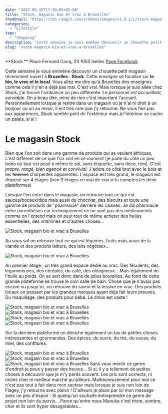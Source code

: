 ```yaml
---
date: "2017-05-15T17:30:05+02:00"
title: "Stock, magasin bio et vrac à Bruxelles"
thumbnail: "https://cdn.rawgit.com/crokmou/images/v1.0.1/i/stock-magasin-bio-vrac-bruxelles-belgique-crokmou-blog-cuisine-voyage-1-9.jpg"
categories:
  - "Lifestyle"
tags:
  - "Shopping"
description: "Cette semaine je vous emmène découvrir un chouette petit magasin récemment ouvert à Bruxelles : Stock. Cette enseigne se focalise sur le bio..."
slug: "stock-magasin-bio-et-vrac-a-bruxelles"
---
```


**Stock ** Place Fernand Cocq, 23 1050 Ixelles [Page Facebook](https://www.facebook.com/Stock-172325949805556/)

Cette semaine je vous emmène découvrir un chouette petit magasin récemment ouvert à **Bruxelles** : **Stock**. Cette enseigne se focalise sur **le bio, le vrac et le local**. Vous allez me dire qu'à Bruxelles des enseignes comme cela il y'en a déjà pas mal. C'est vrai. Mais lorsque je suis allée chez Stock, j'ai trouvé l'ambiance un peu différente. Le _personnel est accueillant, serviable_. On a beau dire, mine de rien c'est important l'accueil. Personnellement lorsque je rentre dans un magasin où je n'ai ni droit à un bonjour ou un au revoir, il est très rare que j'y retourne. Ne vous fiez pas aux apparences, Stock semble petit de l'extérieur mais à l'intérieur se cache un palais, si si !

# Le magasin Stock

Bien que l'on soit dans une gamme de produits qui se veulent éthiques, c'est différent de ce que l'on voit en ce moment (je parle du côté un peu bobo où tout est posé à même le sol, sans étiquette, sans déco, rien). C'est _propre, rangé, bien agencé et convivial_. J'adore ce côté brut avec le bois et les <del>fausses</del> charpentes apparentes. L'espace est très grand, le magasin est disposé sur 4 étages (bon 3 étages en vrai de vrai si tu comptes les demi plateformes)

Lorsque l'on entre dans le magasin, on retrouve tout ce qui est sauces/bocaux/dips mais aussi du chocolat, des biscuits et toute une gamme de produits de "pharmacie" derrière les caisses. Je dis pharmacie entre parenthèses car techniquement ce ne sont pas des médicaments comme on l'entend mais on peut tout de même acheter des huiles essentielles, des vitamines et d'autres choses...

![Stock, magasin bio et vrac à Bruxelles](https://cdn.rawgit.com/crokmou/images/v1.0.1/i/stock-magasin-bio-vrac-bruxelles-belgique-crokmou-blog-cuisine-voyage-1-8.jpg)

Au sous sol on retrouve tout ce qui est légumes, fruits mais aussi de la viande et des produits laitiers, des laits végétaux...

![Stock, magasin bio et vrac à Bruxelles](https://cdn.rawgit.com/crokmou/images/v1.0.1/i/stock-magasin-bio-vrac-bruxelles-belgique-crokmou-blog-cuisine-voyage-1.jpg)

Au premier étage : un très grand espace dédié au vrac. Des féculents, des légumineuses, des céréales, du café, des oléagineux... Mais également de l'huile au poids. On se sert donc dans de jolies bouteilles. Au fond de cette grande plateforme se trouve le coin salle de bain. Chose que je n'avais pas encore vu jusqu'ici, on retrouve du savon et la lessive en vrac. Des produits locaux en passant par les grandes marques ayant déjà fait leurs preuves. Du maquillage, des produits pour bébé. Le choix est vaste !

![Stock, magasin bio et vrac à Bruxelles](https://cdn.rawgit.com/crokmou/images/v1.0.1/i/stock-magasin-bio-vrac-bruxelles-belgique-crokmou-blog-cuisine-voyage-1-7.jpg) ![Stock, magasin bio et vrac à Bruxelles](https://cdn.rawgit.com/crokmou/images/v1.0.1/i/stock-magasin-bio-vrac-bruxelles-belgique-crokmou-blog-cuisine-voyage-1-3.jpg) ![Stock, magasin bio et vrac à Bruxelles](https://cdn.rawgit.com/crokmou/images/v1.0.1/i/stock-magasin-bio-vrac-bruxelles-belgique-crokmou-blog-cuisine-voyage-1-2.jpg) ![Stock, magasin bio et vrac à Bruxelles](https://cdn.rawgit.com/crokmou/images/v1.0.1/i/stock-magasin-bio-vrac-bruxelles-belgique-crokmou-blog-cuisine-voyage-1-1.jpg)

Sur la dernière plateforme on déniche également un tas de petites choses intéressantes et gourmandes. Des épices, du sucre, du thé, du cacao, du miel, des confitures.

![Stock, magasin bio et vrac à Bruxelles](https://cdn.rawgit.com/crokmou/images/v1.0.1/i/stock-magasin-bio-vrac-bruxelles-belgique-crokmou-blog-cuisine-voyage-1-4.jpg) ![Stock, magasin bio et vrac à Bruxelles](https://cdn.rawgit.com/crokmou/images/v1.0.1/i/stock-magasin-bio-vrac-bruxelles-belgique-crokmou-blog-cuisine-voyage-1-5.jpg) ![Stock, magasin bio et vrac à Bruxelles](https://cdn.rawgit.com/crokmou/images/v1.0.1/i/stock-magasin-bio-vrac-bruxelles-belgique-crokmou-blog-cuisine-voyage-1-6.jpg) Sans vous mentir ce genre d'endroit je peux y passer des heures... Si si, il y a tellement de petites choses à découvrir que je m'y perds souvent. Les prix sont corrects, ni moins cher ni meilleur marché qu'ailleurs. Malheureusement pour moi ce n'est pas tout à fait dans mon secteur mais lorsque je suis non loin de Flagey, j'y retourne avec plaisir ! D'ailleurs je place par ici mon message avec un peu d'espoir : Si quelqu'un souhaite entreprendre ce genre de projet non loin du parvis... Parce qu'entre nous Manuka c'est triste, sombre, cher et ils sont hyper désagréables...